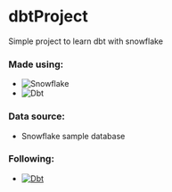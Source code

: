 # dbtProject

Simple project to learn dbt with snowflake

### Made using:
* ![Snowflake](https://img.shields.io/badge/Snowflake-29B5E8.svg?style=for-the-badge&logo=Snowflake&logoColor=white)
* ![Dbt](https://img.shields.io/badge/dbt-FF694B.svg?style=for-the-badge&logo=dbt&logoColor=white)


### Data source:
* Snowflake sample database

### Following:
* <a href="https://www.udemy.com/course/learn-dbt-from-scratch/" > ![Dbt](https://img.shields.io/badge/Udemy-A435F0.svg?style=for-the-badge&logo=Udemy&logoColor=white) </a>
